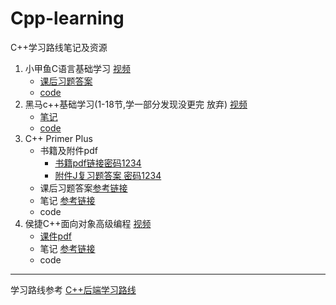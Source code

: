 # Cpp-learning
C++学习路线笔记及资源
1. 小甲鱼C语言基础学习 [视频](https://www.bilibili.com/video/BV17s411N78s/?spm_id_from=333.337.search-card.all.click&vd_source=25cfb81d952e6f96fcc47d02e16b46fd)
   - [课后习题答案](小甲鱼C语言基础学习/带你学C带你飞课后答案)
   - [code](小甲鱼C语言基础学习/code)
2. 黑马c++基础学习(1-18节,学一部分发现没更完 放弃) [视频](https://www.bilibili.com/video/BV1ZH4y137ws/?spm_id_from=333.337.search-card.all.click&vd_source=25cfb81d952e6f96fcc47d02e16b46fd)
   - [笔记](黑马c++基础学习/黑马C++基础学习.md)
   - [code](黑马c++基础学习/code)
3. C++ Primer Plus
   - 书籍及附件pdf
     - [书籍pdf链接密码1234](https://pan.baidu.com/s/1NvWLStnvizdkLj00wVhFjQ?pwd=1234)
     - [附件J复习题答案 密码1234](https://pan.baidu.com/s/1JyJGcz8t9PBfjChRiuO6lw?pwd=1234 )
   - 课后习题答案[参考链接](https://github.com/ShujiaHuang/Cpp-Primer-Plus-6th)
   - 笔记 [参考链接](https://github.com/ShujiaHuang/Cpp-Primer-Plus-6th)
   - code
4. 侯捷C++面向对象高级编程 [视频](https://www.youtube.com/watch?v=2S-tJaPKFdQ&list=PLARyLAkGMq_7_qm4gPZ0OvfqfQrvkFVMw&index=2)
   - [课件pdf](侯捷C++面向对象高级编程/课件pdf)
   - 笔记 [参考链接](https://github.com/Jin-zz/LearningCPlusPlus/tree/main)
   - code



--- 
学习路线参考
[C++后端学习路线](https://github.com/TheWorlllllllld/learning-route)
